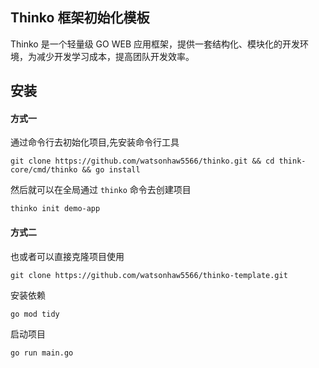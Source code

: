 ## Thinko 框架初始化模板

Thinko 是一个轻量级 GO WEB 应用框架，提供一套结构化、模块化的开发环境，为减少开发学习成本，提高团队开发效率。

## 安装

#### 方式一

通过命令行去初始化项目,先安装命令行工具

```
git clone https://github.com/watsonhaw5566/thinko.git && cd think-core/cmd/thinko && go install
```

然后就可以在全局通过 ``thinko`` 命令去创建项目

```
thinko init demo-app
```

#### 方式二

也或者可以直接克隆项目使用

```
git clone https://github.com/watsonhaw5566/thinko-template.git
```

安装依赖

```
go mod tidy
```

启动项目

```
go run main.go
```
